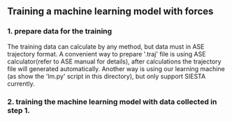 ## Training a machine learning model with forces

### 1. prepare data for the training

The training data can calculate by any method, but data must in ASE trajectory format. A convenient way to prepare '.traj' file is using ASE calculator(refer to ASE manual for details), after calculations the trajectory file will generated automatically. Another way is using our learning machine (as show the 'lm.py' script in this directory), but only support SIESTA currently.

### 2. training the machine learning model with data collected in step 1.
